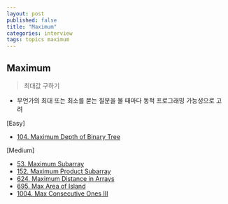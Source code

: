 ```yaml
---
layout: post
published: false
title: "Maximum"
categories: interview
tags: topics maximum
---
```


## Maximum
> 최대값 구하기

- 무언가의 최대 또는 최소를 묻는 질문을 볼 때마다 동적 프로그래밍 가능성으로 고려


[Easy]
- [104. Maximum Depth of Binary Tree](/interview/2023/05/21/maximum-depth-of-binary-tree/)

[Medium]
- [53. Maximum Subarray](/interview/2023/05/21/maximum-subarray/)
- [152. Maximum Product Subarray](/interview/2023/05/21/maximum-product-subarray/)
- [624. Maximum Distance in Arrays](/interview/2023/05/21/maximum-distance-in-arrays/)
- [695. Max Area of Island](/interview/2023/05/21/max-area-of-island/)
- [1004. Max Consecutive Ones III](/interview/2023/05/21/max-consecutive-ones-iii/)